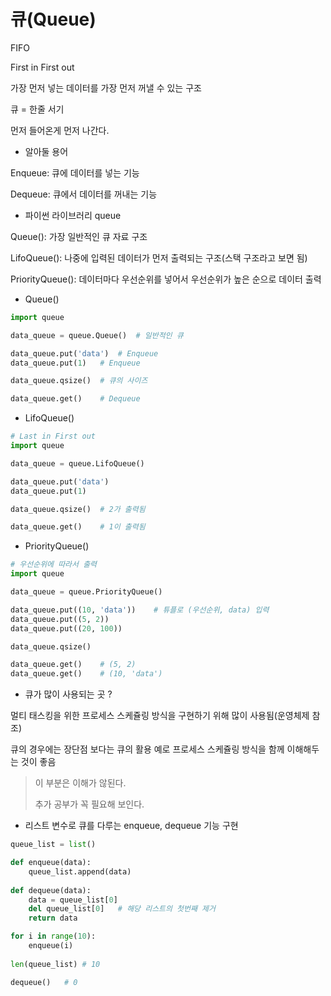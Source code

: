 # 큐(Queue)



FIFO

First in First out

가장 먼저 넣는 데이터를 가장 먼저 꺼낼 수 있는 구조

큐 = 한줄 서기

먼저 들어온게 먼저 나간다.





- 알아둘 용어

Enqueue: 큐에 데이터를 넣는 기능

Dequeue: 큐에서 데이터를 꺼내는 기능





- 파이썬 라이브러리 queue

Queue(): 가장 일반적인 큐 자료 구조

LifoQueue(): 나중에 입력된 데이터가 먼저 출력되는 구조(스택 구조라고 보면 됨)

PriorityQueue(): 데이터마다 우선순위를 넣어서 우선순위가 높은 순으로 데이터 출력





- Queue()

```python
import queue

data_queue = queue.Queue()	# 일반적인 큐

data_queue.put('data')	# Enqueue
data_queue.put(1)	# Enqueue

data_queue.qsize()	# 큐의 사이즈 

data_queue.get()	# Dequeue
```





- LifoQueue()

```python
# Last in First out
import queue

data_queue = queue.LifoQueue()

data_queue.put('data')
data_queue.put(1)

data_queue.qsize()	# 2가 출력됨

data_queue.get()	# 1이 출력됨
```





- PriorityQueue()

```python
# 우선순위에 따라서 출력
import queue

data_queue = queue.PriorityQueue()

data_queue.put((10, 'data'))	# 튜플로 (우선순위, data) 입력
data_queue.put((5, 2))
data_queue.put((20, 100))

data_queue.qsize()

data_queue.get()	# (5, 2) 
data_queue.get()	# (10, 'data')
```





- 큐가 많이 사용되는 곳 ?

멀티 태스킹을 위한 프로세스 스케쥴링 방식을 구현하기 위해 많이 사용됨(운영체제 참조)

큐의 경우에는 장단점 보다는 큐의 활용 예로 프로세스 스케쥴링 방식을 함께 이해해두는 것이 좋음



>이 부분은 이해가 않된다.
>
>추가 공부가 꼭 필요해 보인다.





- 리스트 변수로 큐를 다루는 enqueue, dequeue 기능 구현

```python
queue_list = list()

def enqueue(data):
	queue_list.append(data)
	
def dequeue(data):
	data = queue_list[0]
    del queue_list[0]	# 해당 리스트의 첫번째 제거
    return data
```

```python
for i in range(10):
	enqueue(i)
	
len(queue_list)	# 10

dequeue()	# 0
```

